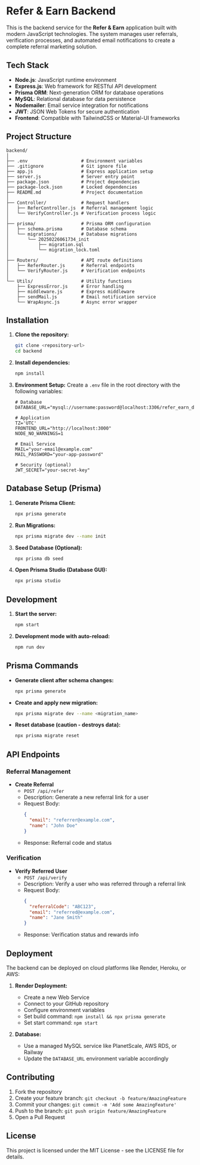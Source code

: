 # **Refer & Earn Backend**

This is the backend service for the **Refer & Earn** application built with modern JavaScript technologies. The system manages user referrals, verification processes, and automated email notifications to create a complete referral marketing solution.

## **Tech Stack**

- **Node.js**: JavaScript runtime environment
- **Express.js**: Web framework for RESTful API development
- **Prisma ORM**: Next-generation ORM for database operations 
- **MySQL**: Relational database for data persistence
- **Nodemailer**: Email service integration for notifications
- **JWT**: JSON Web Tokens for secure authentication
- **Frontend**: Compatible with TailwindCSS or Material-UI frameworks

## **Project Structure**

```
backend/
│
├── .env                    # Environment variables
├── .gitignore              # Git ignore file
├── app.js                  # Express application setup
├── server.js               # Server entry point
├── package.json            # Project dependencies
├── package-lock.json       # Locked dependencies
├── README.md               # Project documentation
│
├── Controller/             # Request handlers
│   ├── ReferController.js  # Referral management logic
│   └── VerifyController.js # Verification process logic
│
├── prisma/                 # Prisma ORM configuration
│   ├── schema.prisma       # Database schema
│   └── migrations/         # Database migrations
│       └── 20250226061734_init
│           ├── migration.sql
│           └── migration_lock.toml
│
├── Routers/                # API route definitions
│   ├── ReferRouter.js      # Referral endpoints
│   └── VerifyRouter.js     # Verification endpoints
│
└── Utils/                  # Utility functions
    ├── ExpressError.js     # Error handling
    ├── middleware.js       # Express middleware
    ├── sendMail.js         # Email notification service
    └── WrapAsync.js        # Async error wrapper
```

## **Installation**

1. **Clone the repository:**
   ```bash
   git clone <repository-url>
   cd backend
   ```

2. **Install dependencies:**
   ```bash
   npm install
   ```

3. **Environment Setup:**
   Create a `.env` file in the root directory with the following variables:
   ```
   # Database
   DATABASE_URL="mysql://username:password@localhost:3306/refer_earn_db"
   
   # Application
   TZ='UTC'
   FRONTEND_URL="http://localhost:3000"
   NODE_NO_WARNINGS=1
   
   # Email Service
   MAIL="your-email@example.com"
   MAIL_PASSWORD="your-app-password"
   
   # Security (optional)
   JWT_SECRET="your-secret-key"
   ```

## **Database Setup (Prisma)**

1. **Generate Prisma Client:**
   ```bash
   npx prisma generate
   ```

2. **Run Migrations:**
   ```bash
   npx prisma migrate dev --name init
   ```

3. **Seed Database (Optional):**
   ```bash
   npx prisma db seed
   ```

4. **Open Prisma Studio (Database GUI):**
   ```bash
   npx prisma studio
   ```

## **Development**

1. **Start the server:**
   ```bash
   npm start
   ```

2. **Development mode with auto-reload:**
   ```bash
   npm run dev
   ```

## **Prisma Commands**

- **Generate client after schema changes:**
  ```bash
  npx prisma generate
  ```

- **Create and apply new migration:**
  ```bash
  npx prisma migrate dev --name <migration_name>
  ```

- **Reset database (caution - destroys data):**
  ```bash
  npx prisma migrate reset
  ```

## **API Endpoints**

### Referral Management

- **Create Referral**
  - `POST /api/refer`
  - Description: Generate a new referral link for a user
  - Request Body:
    ```json
    {
      "email": "referrer@example.com",
      "name": "John Doe"
    }
    ```
  - Response: Referral code and status

### Verification

- **Verify Referred User**
  - `POST /api/verify`
  - Description: Verify a user who was referred through a referral link
  - Request Body:
    ```json
    {
      "referralCode": "ABC123",
      "email": "referred@example.com",
      "name": "Jane Smith"
    }
    ```
  - Response: Verification status and rewards info

## **Deployment**

The backend can be deployed on cloud platforms like Render, Heroku, or AWS:

1. **Render Deployment:**
   - Create a new Web Service
   - Connect to your GitHub repository
   - Configure environment variables
   - Set build command: `npm install && npx prisma generate`
   - Set start command: `npm start`

2. **Database:**
   - Use a managed MySQL service like PlanetScale, AWS RDS, or Railway
   - Update the `DATABASE_URL` environment variable accordingly

## **Contributing**

1. Fork the repository
2. Create your feature branch: `git checkout -b feature/AmazingFeature`
3. Commit your changes: `git commit -m 'Add some AmazingFeature'`
4. Push to the branch: `git push origin feature/AmazingFeature`
5. Open a Pull Request

## **License**

This project is licensed under the MIT License - see the LICENSE file for details.
